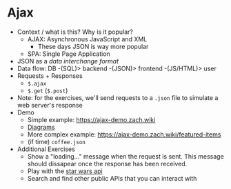 # Ajax

- Context / what is this? Why is it popular?
    - AJAX: Asynchronous JavaScript and XML
        - These days JSON is way more popular
    - SPA: Single Page Application
- JSON as a *data interchange format*
- Data flow: DB -(SQL)> backend -(JSON)> frontend -(JS/HTML)> user
- Requests + Responses
    - `$.ajax`
    - `$.get` (`$.post`)
- Note: for the exercises, we'll send requests to a `.json` file to simulate a web server's response
- Demo
    - Simple example: https://ajax-demo.zach.wiki
    - [Diagrams](https://docs.google.com/presentation/d/11Xy5ENnVNG1gAC1m7_LwYcCsuuXyMYlGL9MHi5SA8LI/edit?usp=sharing)
    - More complex example: https://ajax-demo.zach.wiki/featured-items
    - (if time) `coffee.json`
- Additional Exercises
    - Show a "loading..." message when the request is sent. This message should dissapear once the response has been
      received.
    - Play with the [star wars api](https://swapi.dev/)
    - Search and find other public APIs that you can interact with
